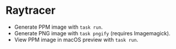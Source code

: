 # Raytracer

- Generate PPM image with `task run`.
- Generate PNG image with `task pngify` (requires Imagemagick).
- View PPM image in macOS preview with `task run`.
